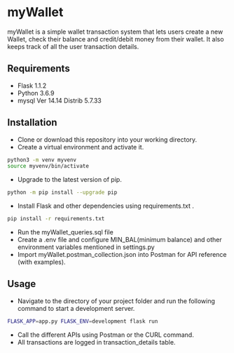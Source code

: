 # myWallet

myWallet is a simple wallet transaction system that lets users create a new Wallet, check their balance and credit/debit money from their wallet. 
It also keeps track of all the user transaction details.


## Requirements
* Flask 1.1.2
* Python 3.6.9
* mysql Ver 14.14 Distrib 5.7.33


## Installation

* Clone or download this repository into your working directory.
* Create a virtual environment and activate it.
```bash
python3 -m venv myvenv
source myvenv/bin/activate
```
* Upgrade to the latest version of pip.
```bash
python -m pip install --upgrade pip
```
* Install Flask and other dependencies using requirements.txt .
```bash
pip install -r requirements.txt
```
* Run the myWallet_queries.sql file
* Create a .env file and configure MIN_BAL(minimum balance) and other environment variables mentioned in settings.py
* Import myWallet.postman_collection.json into Postman for API reference (with examples).

## Usage
* Navigate to the directory of your project folder and run the following command to start a development server.

```bash
FLASK_APP=app.py FLASK_ENV=development flask run
```
* Call the different APIs using Postman or the CURL command.
* All transactions are logged in transaction_details table.
